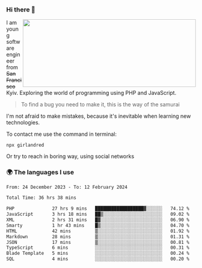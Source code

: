 ### Hi there 👋  

<img align='right' src="https://github-readme-stats.vercel.app/api?username=girlandred&count_private=true&show_icons=true&include_all_commits=true&hide_rank=true&hide_title=true&theme=buefy&card_width=300" width=460 height=180>


I am young software engineer from ~~San Francisco~~ Kyiv. Exploring the world of programming using PHP and JavaScript.


> To find a bug you need to make it, this is the way of the samurai



I'm not afraid to make mistakes, because it's inevitable when learning new technologies.

To contact me use the command in terminal:

```
npx girlandred
```

Or try to reach in boring way, using social networks


### 🌍 The languages I use

<!--START_SECTION:waka-->

```txt
From: 24 December 2023 - To: 12 February 2024

Total Time: 36 hrs 38 mins

PHP              27 hrs 9 mins   ██████████████████▓░░░░░░   74.12 %
JavaScript       3 hrs 18 mins   ██▒░░░░░░░░░░░░░░░░░░░░░░   09.02 %
XML              2 hrs 31 mins   █▓░░░░░░░░░░░░░░░░░░░░░░░   06.90 %
Smarty           1 hr 43 mins    █▒░░░░░░░░░░░░░░░░░░░░░░░   04.70 %
HTML             42 mins         ▒░░░░░░░░░░░░░░░░░░░░░░░░   01.92 %
Markdown         28 mins         ▒░░░░░░░░░░░░░░░░░░░░░░░░   01.31 %
JSON             17 mins         ▒░░░░░░░░░░░░░░░░░░░░░░░░   00.81 %
TypeScript       6 mins          ░░░░░░░░░░░░░░░░░░░░░░░░░   00.31 %
Blade Template   5 mins          ░░░░░░░░░░░░░░░░░░░░░░░░░   00.24 %
SQL              4 mins          ░░░░░░░░░░░░░░░░░░░░░░░░░   00.20 %
```

<!--END_SECTION:waka-->
